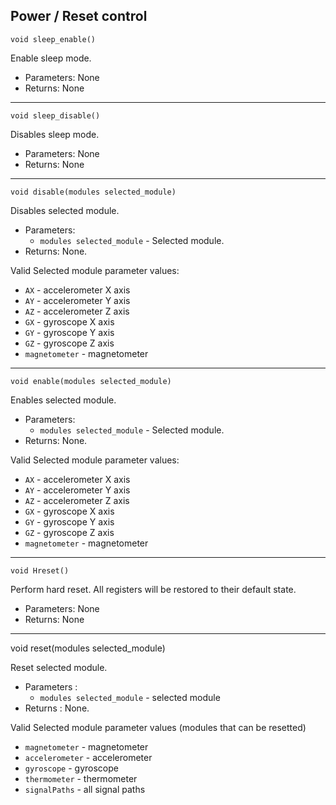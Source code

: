 
## Power / Reset control

`void sleep_enable()`

Enable sleep mode. 

 - Parameters: None
 - Returns: None
 
 ----------------------

`void sleep_disable()`

Disables sleep mode.

 - Parameters: None
 - Returns: None

----------------------

`void disable(modules selected_module)`

Disables selected module.

 - Parameters: 
   - `modules selected_module` - Selected module.
 - Returns: None.
 
 Valid Selected module parameter values:
 - `AX` - accelerometer X axis
 - `AY` - accelerometer Y axis
 - `AZ` - accelerometer Z axis
 - `GX` - gyroscope X axis
 - `GY` - gyroscope Y axis
 - `GZ` - gyroscope Z axis
 - `magnetometer` - magnetometer
 
 --------------------

`void enable(modules selected_module)`

Enables selected module. 

 - Parameters: 
   - `modules selected_module` - Selected module.
 - Returns: None.
 
 Valid Selected module parameter values:
 - `AX` - accelerometer X axis
 - `AY` - accelerometer Y axis
 - `AZ` - accelerometer Z axis
 - `GX` - gyroscope X axis
 - `GY` - gyroscope Y axis
 - `GZ` - gyroscope Z axis
 - `magnetometer` - magnetometer

---------------------

`void Hreset()`

Perform hard reset. All registers will be restored to their default state.

 - Parameters: None
 - Returns: None
 
 -------------------

void reset(modules selected_module)

Reset selected module.

 - Parameters : 
    - `modules selected_module` - selected module 
 - Returns : None.

Valid Selected module parameter values (modules that can be resetted)

 - `magnetometer` - magnetometer
 - `accelerometer` - accelerometer
 - `gyroscope` - gyroscope
 - `thermometer` - thermometer
 - `signalPaths` - all signal paths
